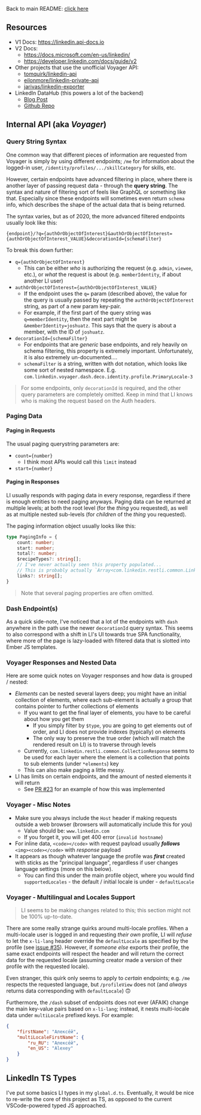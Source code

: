 Back to main README: [click here](./README.md)

## Resources
 - V1 Docs: https://linkedin.api-docs.io
 - V2 Docs:
     - https://docs.microsoft.com/en-us/linkedin/
     - https://developer.linkedin.com/docs/guide/v2
 - Other projects that use the unofficial Voyager API:
     - [tomquirk/linkedin-api](https://github.com/tomquirk/linkedin-api)
     - [eilonmore/linkedin-private-api](https://github.com/eilonmore/linkedin-private-api)
     - [jarivas/linkedin-exporter](https://github.com/jarivas/linkedin-exporter)
 - LinkedIn DataHub (this powers a lot of the backend)
     - [Blog Post](https://engineering.linkedin.com/blog/2019/data-hub)
     - [Github Repo](https://github.com/linkedin/datahub)

## Internal API (aka *Voyager*)
### Query String Syntax
One common way that different pieces of information are requested from Voyager is simply by using different endpoints; `/me` for information about the logged-in user, `/identity/profiles/.../skillCategory` for skills, etc.

However, certain endpoints have advanced filtering in place, where there is another layer of passing request data - through the **query string**. The syntax and nature of filtering sort of feels like GraphQL or something like that. Especially since these endpoints will sometimes even return `schema` info, which describes the shape of the actual data that is being returned.

The syntax varies, but as of 2020, the more advanced filtered endpoints usually look like this:

`{endpoint}/?q={authOrObjectOfInterest}&authOrObjectOfInterest={authOrObjectOfInterest_VALUE}&decorationId={schemaFilter}`

To break this down further:

 - `q={authOrObjectOfInterest}`
     - This can be either *who* is authorizing the request (e.g. `admin`, `viewee`, etc.), or *what* the request is about (e.g. `memberIdentity`, if about another LI user)
 - `authOrObjectOfInterest={authOrObjectOfInterest_VALUE}`
     - If the endpoint uses the `q=` param (described above), the value for the query is usually passed by repeating the `authOrObjectOfInterest` string, as part of a new param key-pair.
     - For example, if the first part of the query string was `q=memberIdentity`, then the next part might be `&memberIdentity=joshuatz`. This says that the query is about a member, with the ID of `joshuatz`.
 - `decorationId={schemaFilter}`
     - For endpoints that are *generic* base endpoints, and rely heavily on schema filtering, this property is extremely important. Unfortunately, it is also extremely un-documented....
     - `schemaFilter` is a string, written with dot notation, which looks like some sort of nested namespace. E.g. `com.linkedin.voyager.dash.deco.identity.profile.PrimaryLocale-3`


> For some endpoints, only `decorationId` is required, and the other query parameters are completely omitted. Keep in mind that LI knows who is making the request based on the Auth headers.

### Paging Data
#### Paging in Requests
The usual paging querystring parameters are:

 - `count={number}`
     - I think most APIs would call this `limit` instead
 - `start={number}`

#### Paging in Responses
LI usually responds with paging data in every response, regardless if there is enough entities to need paging anyways. Paging data can be returned at multiple levels; at both the root level (for the *thing* you requested), as well as at multiple nested sub-levels (for *children* of the *thing* you requested).

The paging information object usually looks like this:

```ts
type PagingInfo = {
    count: number;
    start: number;
    total?: number;
    $recipeTypes?: string[];
    // I've never actually seen this property populated...
    // This is probably actually `Array<com.linkedin.restli.common.Link>`
    links?: string[];
}
```

> Note that several paging properties are often omitted.

### Dash Endpoint(s)
As a quick side-note, I've noticed that a lot of the endpoints with `dash` anywhere in the path use the newer `decorationId` query syntax. This seems to also correspond with a shift in LI's UI towards true SPA functionality, where more of the page is lazy-loaded with filtered data that is slotted into Ember JS templates.

### Voyager Responses and Nested Data
Here are some quick notes on Voyager responses and how data is grouped / nested:

 - *Elements* can be nested several layers deep; you might have an initial collection of elements, where each sub-element is actually a group that contains pointer to further collections of elements
     - If you want to get the final layer of elements, you have to be careful about how you get them
        - If you simply filter by `$type`, you are going to get elements out of order, and LI does not provide indexes (typically) on elements
        - The only way to preserve the true order (which will match the rendered result on LI) is to traverse through levels
     - Currently, `com.linkedin.restli.common.CollectionResponse` seems to be used for each layer where the element is a collection that points to sub elements (under `*elements`) key
     - This can also make paging a little messy.
 - LI has limits on certain endpoints, and the amount of nested elements it will return
     - See [PR #23](https://github.com/joshuatz/linkedin-to-jsonresume/pull/23) for an example of how this was implemented

### Voyager - Misc Notes
 - Make sure you always include the `Host` header if making requests outside a web browser (browsers will automatically include this for you)
     - Value should be: `www.linkedin.com`
     - If you forget it, you will get 400 error (`invalid hostname`)
 - For inline data, `<code></code>` with request payload usually ***follows*** `<img><code></code>` with *response* payload
 - It appears as though whatever language the profile was ***first*** created with sticks as the "principal language", regardless if user changes language settings (more on this below).
     - You can find this under the main profile object, where you would find `supportedLocales` - the default / initial locale is under - `defaultLocale`

### Voyager - Multilingual and Locales Support
> LI seems to be making changes related to this; this section might not be 100% up-to-date.

There are some really strange quirks around multi-locale profiles. When a multi-locale user is logged in and requesting *their own* profile, LI will *refuse* to let the `x-li-lang` header override the `defaultLocale` as specified by the profile (see [issue #35](https://github.com/joshuatz/linkedin-to-jsonresume/issues/35)). However, if *someone else* exports their profile, the same exact endpoints will respect the header and will return the correct data for the requested locale (assuming creator made a version of their profile with the requested locale).

Even stranger, this quirk only seems to apply to *certain* endpoints; e.g. `/me` respects the requested language, but `/profileView` does not (and *always* returns data corresponding with `defaultLocale`) 🙃

Furthermore, the `/dash` subset of endpoints does not ever (AFAIK) change the main key-value pairs based on `x-li-lang`; instead, it nests multi-locale data under `multiLocale` prefixed keys. For example:

```json
{
    "firstName": "Алексе́й",
    "multiLocaleFirstName": {
        "ru_RU": "Алексе́й",
        "en_US": "Alexey"
    }
}
```

## LinkedIn TS Types
I've put some basics LI types in my `global.d.ts`. Eventually, it would be nice to re-write the core of this project as TS, as opposed to the current VSCode-powered typed JS approached.
